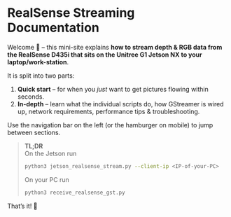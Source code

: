 # RealSense Streaming Documentation

Welcome 👋 – this mini-site explains **how to stream depth & RGB data from the RealSense D435i that sits on the Unitree G1 Jetson NX to your laptop/work-station**.

It is split into two parts:

1. **Quick start** – for when you *just* want to get pictures flowing within seconds.
2. **In-depth** – learn what the individual scripts do, how GStreamer is wired up, network requirements, performance tips & troubleshooting.

Use the navigation bar on the left (or the hamburger on mobile) to jump between sections.

> **TL;DR**  
> On the Jetson run
>
> ```bash
> python3 jetson_realsense_stream.py --client-ip <IP-of-your-PC>
> ```
>
> On your PC run
>
> ```bash
> python3 receive_realsense_gst.py
> ```

That’s it! 🎉
